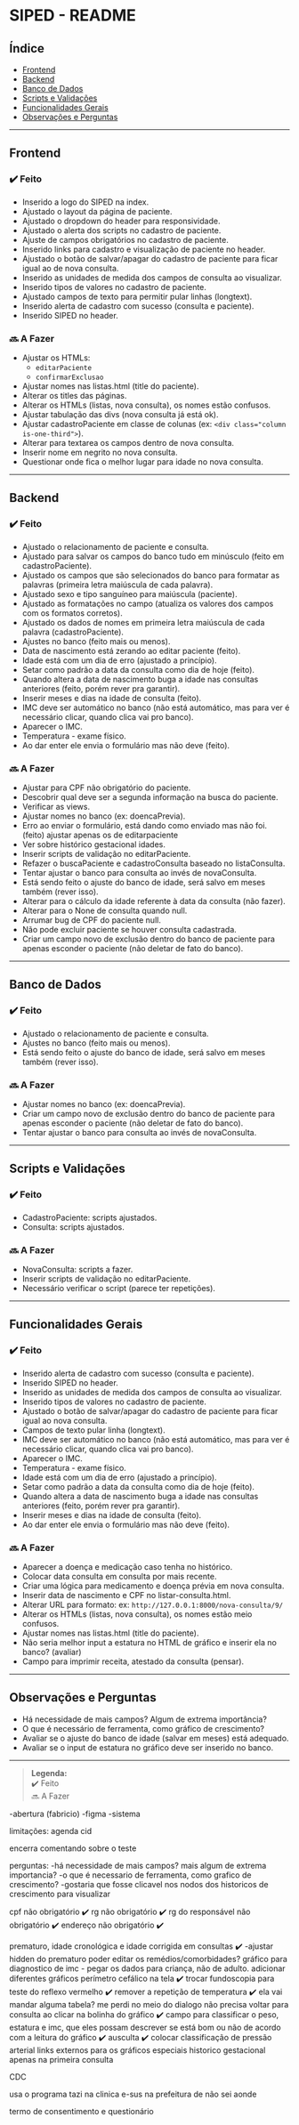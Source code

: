 # SIPED - README

## Índice

- [Frontend](#frontend)
- [Backend](#backend)
- [Banco de Dados](#banco-de-dados)
- [Scripts e Validações](#scripts-e-validações)
- [Funcionalidades Gerais](#funcionalidades-gerais)
- [Observações e Perguntas](#observações-e-perguntas)

---

## Frontend

### ✔️ Feito

- Inserido a logo do SIPED na index.
- Ajustado o layout da página de paciente.
- Ajustado o dropdown do header para responsividade.
- Ajustado o alerta dos scripts no cadastro de paciente.
- Ajuste de campos obrigatórios no cadastro de paciente.
- Inserido links para cadastro e visualização de paciente no header.
- Ajustado o botão de salvar/apagar do cadastro de paciente para ficar igual ao de nova consulta.
- Inserido as unidades de medida dos campos de consulta ao visualizar.
- Inserido tipos de valores no cadastro de paciente.
- Ajustado campos de texto para permitir pular linhas (longtext).
- Inserido alerta de cadastro com sucesso (consulta e paciente).
- Inserido SIPED no header.

### 🔜 A Fazer

- Ajustar os HTMLs:
  - `editarPaciente`
  - `confirmarExclusao`
- Ajustar nomes nas listas.html (title do paciente).
- Alterar os titles das páginas.
- Alterar os HTMLs (listas, nova consulta), os nomes estão confusos.
- Ajustar tabulação das divs (nova consulta já está ok).
- Ajustar cadastroPaciente em classe de colunas (ex: `<div class="column is-one-third">`).
- Alterar para textarea os campos dentro de nova consulta.
- Inserir nome em negrito no nova consulta.
- Questionar onde fica o melhor lugar para idade no nova consulta.

---

## Backend

### ✔️ Feito

- Ajustado o relacionamento de paciente e consulta.
- Ajustado para salvar os campos do banco tudo em minúsculo (feito em cadastroPaciente).
- Ajustado os campos que são selecionados do banco para formatar as palavras (primeira letra maiúscula de cada palavra).
- Ajustado sexo e tipo sanguíneo para maiúscula (paciente).
- Ajustado as formatações no campo (atualiza os valores dos campos com os formatos corretos).
- Ajustado os dados de nomes em primeira letra maiúscula de cada palavra (cadastroPaciente).
- Ajustes no banco (feito mais ou menos).
- Data de nascimento está zerando ao editar paciente (feito).
- Idade está com um dia de erro (ajustado a princípio).
- Setar como padrão a data da consulta como dia de hoje (feito).
- Quando altera a data de nascimento buga a idade nas consultas anteriores (feito, porém rever pra garantir).
- Inserir meses e dias na idade de consulta (feito).
- IMC deve ser automático no banco (não está automático, mas para ver é necessário clicar, quando clica vai pro banco).
- Aparecer o IMC.
- Temperatura - exame físico.
- Ao dar enter ele envia o formulário mas não deve (feito).

### 🔜 A Fazer

- Ajustar para CPF não obrigatório do paciente.
- Descobrir qual deve ser a segunda informação na busca do paciente.
- Verificar as views.
- Ajustar nomes no banco (ex: doencaPrevia).
- Erro ao enviar o formulário, está dando como enviado mas não foi. (feito) ajustar apenas os de editarpaciente
- Ver sobre histórico gestacional idades.
- Inserir scripts de validação no editarPaciente.
- Refazer o buscaPaciente e cadastroConsulta baseado no listaConsulta.
- Tentar ajustar o banco para consulta ao invés de novaConsulta.
- Está sendo feito o ajuste do banco de idade, será salvo em meses também (rever isso).
- Alterar para o cálculo da idade referente à data da consulta (não fazer).
- Alterar para o None de consulta quando null.
- Arrumar bug de CPF do paciente null.
- Não pode excluir paciente se houver consulta cadastrada.
- Criar um campo novo de exclusão dentro do banco de paciente para apenas esconder o paciente (não deletar de fato do banco).

---

## Banco de Dados

### ✔️ Feito

- Ajustado o relacionamento de paciente e consulta.
- Ajustes no banco (feito mais ou menos).
- Está sendo feito o ajuste do banco de idade, será salvo em meses também (rever isso).

### 🔜 A Fazer

- Ajustar nomes no banco (ex: doencaPrevia).
- Criar um campo novo de exclusão dentro do banco de paciente para apenas esconder o paciente (não deletar de fato do banco).
- Tentar ajustar o banco para consulta ao invés de novaConsulta.

---

## Scripts e Validações

### ✔️ Feito

- CadastroPaciente: scripts ajustados.
- Consulta: scripts ajustados.

### 🔜 A Fazer

- NovaConsulta: scripts a fazer.
- Inserir scripts de validação no editarPaciente.
- Necessário verificar o script (parece ter repetições).

---

## Funcionalidades Gerais

### ✔️ Feito

- Inserido alerta de cadastro com sucesso (consulta e paciente).
- Inserido SIPED no header.
- Inserido as unidades de medida dos campos de consulta ao visualizar.
- Inserido tipos de valores no cadastro de paciente.
- Ajustado o botão de salvar/apagar do cadastro de paciente para ficar igual ao nova consulta.
- Campos de texto pular linha (longtext).
- IMC deve ser automático no banco (não está automático, mas para ver é necessário clicar, quando clica vai pro banco).
- Aparecer o IMC.
- Temperatura - exame físico.
- Idade está com um dia de erro (ajustado a princípio).
- Setar como padrão a data da consulta como dia de hoje (feito).
- Quando altera a data de nascimento buga a idade nas consultas anteriores (feito, porém rever pra garantir).
- Inserir meses e dias na idade de consulta (feito).
- Ao dar enter ele envia o formulário mas não deve (feito).

### 🔜 A Fazer

- Aparecer a doença e medicação caso tenha no histórico.
- Colocar data consulta em consulta por mais recente.
- Criar uma lógica para medicamento e doença prévia em nova consulta.
- Inserir data de nascimento e CPF no listar-consulta.html.
- Alterar URL para formato: ex: `http://127.0.0.1:8000/nova-consulta/9/`
- Alterar os HTMLs (listas, nova consulta), os nomes estão meio confusos.
- Ajustar nomes nas listas.html (title do paciente).
- Não seria melhor input a estatura no HTML de gráfico e inserir ela no banco? (avaliar)
- Campo para imprimir receita, atestado da consulta (pensar).

---

## Observações e Perguntas

- Há necessidade de mais campos? Algum de extrema importância?
- O que é necessário de ferramenta, como gráfico de crescimento?
- Avaliar se o ajuste do banco de idade (salvar em meses) está adequado.
- Avaliar se o input de estatura no gráfico deve ser inserido no banco.

---

> **Legenda:**  
> ✔️ Feito  
> 🔜 A Fazer



-abertura (fabricio)
-figma
-sistema

limitações:
agenda
cid

encerra comentando sobre o teste

perguntas:
-há necessidade de mais campos? mais algum de extrema importancia?
-o que é necessario de ferramenta, como grafico de crescimento?
-gostaria que fosse clicavel nos nodos dos historicos de crescimento para visualizar



cpf não obrigatório ✔️
rg não obrigatório ✔️
rg do responsável não obrigatório ✔️
endereço não obrigatório ✔️

prematuro, idade cronológica e idade corrigida em consultas ✔️ -ajustar hidden do prematuro
poder editar os remédios/comorbidades?
gráfico para diagnostico de imc - pegar os dados para criança, não de adulto.
adicionar diferentes gráficos
perímetro cefálico na tela ✔️
trocar fundoscopia para teste do reflexo vermelho ✔️
remover a repetição de temperatura ✔️
ela vai mandar alguma tabela? me perdi no meio do dialogo
não precisa voltar para consulta ao clicar na bolinha do gráfico ✔️
campo para classificar o peso, estatura e imc, que eles possam descrever se está bom ou não de acordo com a leitura do gráfico ✔️
ausculta ✔️
colocar classificação de pressão arterial
links externos para os gráficos especiais
historico gestacional apenas na primeira consulta

CDC

usa o programa tazi na clinica
e-sus na prefeitura de não sei aonde


termo de consentimento e questionário
